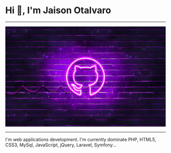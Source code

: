 <h1>Hi 👋, I'm Jaison Otalvaro</h1>
<hr>
<!--
**JaisonOtalvaro/JaisonOtalvaro** is a ✨ _special_ ✨ repository because its `README.md` (this file) appears on your GitHub profile.-->
<img alt="background" src="https://raw.githubusercontent.com/JaisonOtalvaro/JaisonOtalvaro/main/background.jpg">
<hr>
I'm web applications development.
I'm currently dominate PHP, HTML5, CSS3, MySql, JavaScript, jQuery, Laravel, Symfony...







